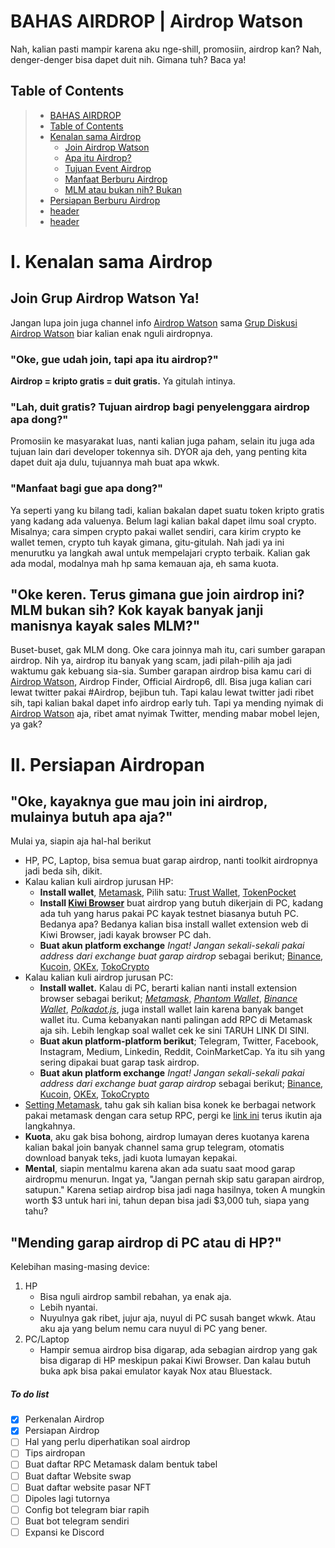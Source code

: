 # BAHAS AIRDROP | Airdrop Watson
  Nah, kalian pasti mampir karena aku nge-shill, promosiin, airdrop kan? Nah, denger-denger bisa dapet duit nih. Gimana tuh? Baca ya! 

## Table of Contents
>- [BAHAS AIRDROP](https://github.com/JavaneseBoi/airdrop/blob/main/airdrop.md#bahas-airdrop--airdrop-watson)
>- [Table of Contents](https://github.com/JavaneseBoi/airdrop/blob/main/airdrop.md#table-of-contents)
>- [Kenalan sama Airdrop](https://github.com/JavaneseBoi/airdrop/blob/main/airdrop.md#join-grup-airdrop-watson-ya)
>   - [Join Airdrop Watson](https://github.com/JavaneseBoi/airdrop/blob/main/airdrop.md#join-grup-airdrop-watson-ya)
>   - [Apa itu Airdrop?](https://github.com/JavaneseBoi/airdrop/blob/main/airdrop.md#oke-gue-udah-join-tapi-apa-itu-airdrop)
>   - [Tujuan Event Airdrop](https://github.com/JavaneseBoi/airdrop/blob/main/airdrop.md#lah-duit-gratis-tujuan-airdrop-bagi-penyelenggara-airdrop-apa-dong)
>   - [Manfaat Berburu Airdrop](https://github.com/JavaneseBoi/airdrop/blob/main/airdrop.md#manfaat-bagi-gue-apa-dong)
>   - [MLM atau bukan nih? Bukan](https://github.com/JavaneseBoi/airdrop/blob/main/airdrop.md#oke-keren-terus-gimana-gue-join-airdrop-ini-mlm-bukan-sih-kok-kayak-banyak-janji-manisnya-kayak-sales-mlm)
>- [Persiapan Berburu Airdrop](https://github.com/JavaneseBoi/airdrop/blob/main/airdrop.md#ii-persiapan-airdropan)
>- [header](link)
>- [header](link)


# I. Kenalan sama Airdrop 
## Join Grup Airdrop Watson Ya!
  Jangan lupa join juga channel info [Airdrop Watson](https://t.me/airdropwatson) sama [Grup Diskusi Airdrop Watson](https://t.me/airdropwatsondiscuss) biar kalian enak nguli airdropnya.
  
### "Oke, gue udah join, tapi apa itu airdrop?"
  **Airdrop = kripto gratis = duit gratis.** Ya gitulah intinya.
  
### "Lah, duit gratis? Tujuan airdrop bagi penyelenggara airdrop apa dong?"
  Promosiin ke masyarakat luas, nanti kalian juga paham, selain itu juga ada tujuan lain dari developer tokennya sih. DYOR aja deh, yang penting kita dapet duit aja dulu, tujuannya mah buat apa wkwk.
  
### "Manfaat bagi gue apa dong?"
  Ya seperti yang ku bilang tadi, kalian bakalan dapet suatu token kripto gratis yang kadang ada valuenya. Belum lagi kalian bakal dapet ilmu soal crypto. Misalnya; cara simpen crypto pakai wallet sendiri, cara kirim crypto ke wallet temen, crypto tuh kayak gimana, gitu-gitulah. Nah jadi ya ini menurutku ya langkah awal untuk mempelajari crypto terbaik. Kalian gak ada modal, modalnya mah hp sama kemauan aja, eh sama kuota.

## "Oke keren. Terus gimana gue join airdrop ini? MLM bukan sih? Kok kayak banyak janji manisnya kayak sales MLM?"
  Buset-buset, gak MLM dong. Oke cara joinnya mah itu, cari sumber garapan airdrop. Nih ya, airdrop itu banyak yang scam, jadi pilah-pilih aja jadi waktumu gak kebuang sia-sia. Sumber garapan airdrop bisa kamu cari di [Airdrop Watson](https://t.me/airdropwatson), Airdrop Finder, Official Airdrop6, dll. Bisa juga kalian cari lewat twitter pakai #Airdrop, bejibun tuh. Tapi kalau lewat twitter jadi ribet sih, tapi kalian bakal dapet info airdrop early tuh. Tapi ya mending nyimak di [Airdrop Watson](https://t.me/airdropwatson) aja, ribet amat nyimak Twitter, mending mabar mobel lejen, ya gak?
  
# II. Persiapan Airdropan
## "Oke, kayaknya gue mau join ini airdrop, mulainya butuh apa aja?"
  Mulai ya, siapin aja hal-hal berikut
  -  HP, PC, Laptop, bisa semua buat garap airdrop, nanti toolkit airdropnya jadi beda sih, dikit.
-  Kalau kalian kuli airdrop jurusan HP:
      - **Install wallet**, [Metamask](https://play.google.com/store/apps/details?id=io.metamask&hl=en_US&gl=US), Pilih satu: [Trust Wallet](https://play.google.com/store/apps/details?id=com.wallet.crypto.trustapp), [TokenPocket](https://play.google.com/store/apps/details?id=vip.mytokenpocket)
      - **Install [Kiwi Browser](https://play.google.com/store/apps/details?id=com.kiwibrowser.browser)** buat airdrop yang butuh dikerjain di PC, kadang ada tuh yang harus pakai PC kayak testnet biasanya butuh PC. Bedanya apa? Bedanya kalian bisa install wallet extension web di Kiwi Browser, jadi kayak browser PC dah.
      - **Buat akun platform exchange** *Ingat! Jangan sekali-sekali pakai address dari exchange buat garap airdrop* sebagai berikut; [Binance](https://accounts.binance.com/en/register?ref=192098979), [Kucoin](https://www.kucoin.com/ucenter/signup?rcode=rJX74LW), [OKEx](https://www.okex.com/join/11459465), [TokoCrypto](https://www.tokocrypto.com/account/signup?ref=BF583KWC)
-  Kalau kalian kuli airdrop jurusan PC: 
      - **Install wallet.** Kalau di PC, berarti kalian nanti install extension browser sebagai berikut; [*Metamask*](https://metamask.io/), [*Phantom Wallet*](https://phantom.app), [*Binance Wallet*](https://chrome.google.com/webstore/detail/binance-wallet/fhbohimaelbohpjbbldcngcnapndodjp), [*Polkadot.js*](https://polkadot.js.org/), juga install wallet lain karena banyak banget wallet itu. Cuma kebanyakan nanti palingan add RPC di Metamask aja sih. Lebih lengkap soal wallet cek ke sini TARUH LINK DI SINI.
      - **Buat akun platform-platform berikut**; Telegram, Twitter, Facebook, Instagram, Medium, Linkedin, Reddit, CoinMarketCap. Ya itu sih yang sering dipakai buat garap task airdrop.
      - **Buat akun platform exchange** *Ingat! Jangan sekali-sekali pakai address dari exchange buat garap airdrop* sebagai berikut; [Binance](https://accounts.binance.com/en/register?ref=192098979), [Kucoin](https://www.kucoin.com/ucenter/signup?rcode=rJX74LW), [OKEx](https://www.okex.com/join/11459465), [TokoCrypto](https://www.tokocrypto.com/account/signup?ref=BF583KWC)
  - [Setting Metamask](./rpcMetamask.md), tahu gak sih kalian bisa konek ke berbagai network pakai metamask dengan cara setup RPC, pergi ke [link ini](./rpcMetamask.d) terus ikutin aja langkahnya.
  - **Kuota**, aku gak bisa bohong, airdrop lumayan deres kuotanya karena kalian bakal join banyak channel sama grup telegram, otomatis download banyak teks, jadi kuota lumayan kepakai.
  - **Mental**, siapin mentalmu karena akan ada suatu saat mood garap airdropmu menurun. Ingat ya, "Jangan pernah skip satu garapan airdrop, satupun." Karena setiap airdrop bisa jadi naga hasilnya, token A mungkin worth $3 untuk hari ini, tahun depan bisa jadi $3,000 tuh, siapa yang tahu?
## "Mending garap airdrop di PC atau di HP?"
Kelebihan masing-masing device:
  1. HP
     - Bisa nguli airdrop sambil rebahan, ya enak aja.
     - Lebih nyantai.
     - Nuyulnya gak ribet, jujur aja, nuyul di PC susah banget wkwk. Atau aku aja yang belum nemu cara nuyul di PC yang bener.
  2. PC/Laptop
     - Hampir semua airdrop bisa digarap, ada sebagian airdrop yang gak bisa digarap di HP meskipun pakai Kiwi Browser. Dan kalau butuh buka apk bisa pakai emulator kayak Nox atau Bluestack.


##### To do list
- [x] Perkenalan Airdrop
- [x] Persiapan Airdrop
- [ ] Hal yang perlu diperhatikan soal airdrop
- [ ] Tips airdropan
- [ ] Buat daftar RPC Metamask dalam bentuk tabel
- [ ] Buat daftar Website swap
- [ ] Buat daftar website pasar NFT
- [ ] Dipoles lagi tutornya
- [ ] Config bot telegram biar rapih
- [ ] Buat bot telegram sendiri
- [ ] Expansi ke Discord
